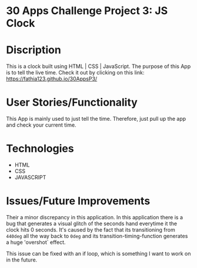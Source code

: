 # 30 Apps Challenge Project 3: JS Clock 

# Discription 

This is a clock built using HTML | CSS | JavaScript. The purpose of this App is to tell the live time. 
Check it out by clicking on this link: https://fathia123.github.io/30AppsP3/


# User Stories/Functionality

This App is mainly used to just tell the time. Therefore, just pull up the app and check your current time. 


# Technologies

- HTML 
- CSS 
- JAVASCRIPT 


# Issues/Future Improvements

Their a minor discrepancy in this application. In this application there is a bug that generates a visual glitch of the seconds hand everytime it the clock hits 0 seconds. It's caused by the fact that its transitioning from `440deg` all the way back to `0deg` and its transition-timing-function generates a huge 'overshot` effect. 

This issue can be fixed with an if loop, which is something I want to work on in the future. 
